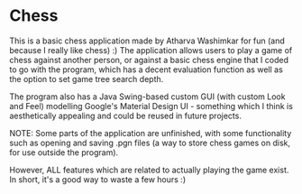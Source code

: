 # Chess

This is a basic chess application made by Atharva Washimkar for fun (and because I really like chess) :) The application allows users to play a game of chess against another person, or against a basic chess engine that I coded to go with the program, which has a decent evaluation function as well as the option to set game tree search depth.

The program also has a Java Swing-based custom GUI (with custom Look and Feel) modelling Google's Material Design UI - something which I think is aesthetically appealing and could be reused in future projects.

NOTE: Some parts of the application are unfinished, with some functionality such as opening and saving .pgn files (a way to store chess games on disk, for use outside the program).

However, ALL features which are related to actually playing the game exist. In short, it's a good way to waste a few hours :)
